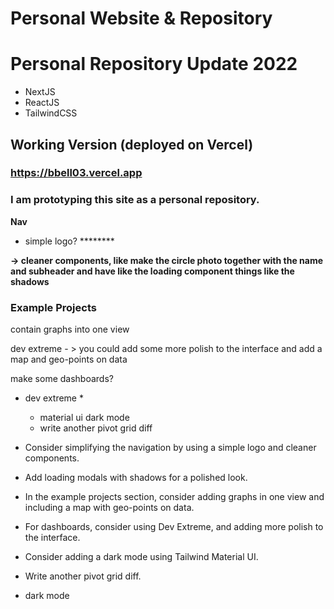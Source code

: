 # Personal Website & Repository

# Personal Repository Update 2022
- NextJS
- ReactJS
- TailwindCSS

## Working Version (deployed on Vercel)
### https://bbell03.vercel.app

### I am prototyping this site as a personal repository.

****Nav****

- simple logo? ********

****→ cleaner components, like make the circle photo together with the name and subheader and have like the loading component things like the shadows****

### Example Projects

contain graphs into one view

dev extreme - > you could add some more polish to the interface and add a map and geo-points on data

make some dashboards?

- dev extreme *
    - material ui dark mode
    - write another pivot grid diff

- Consider simplifying the navigation by using a simple logo and cleaner components.
- Add loading modals with shadows for a polished look.
- In the example projects section, consider adding graphs in one view and including a map with geo-points on data.
- For dashboards, consider using Dev Extreme, and adding more polish to the interface.
- Consider adding a dark mode using Tailwind Material UI.
- Write another pivot grid diff.
- dark mode
